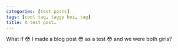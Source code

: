 ```yaml
---
categories: [test posts]
tags: [cool tag, taggy boi, tag]
title: A test post…
---
```


What if 😳 I made a blog post 😳 as a test 😳 and we were both girls?
